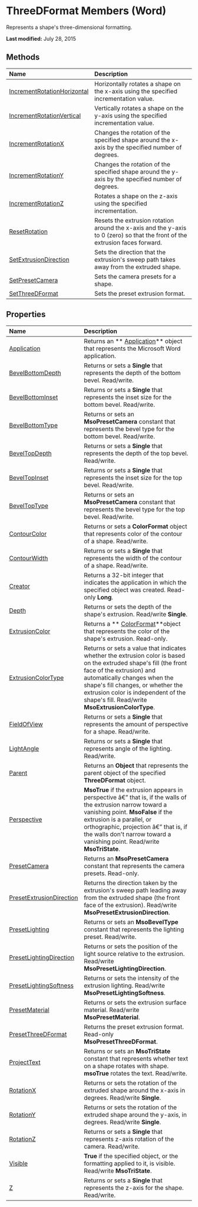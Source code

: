 
# ThreeDFormat Members (Word)
Represents a shape's three-dimensional formatting.

 **Last modified:** July 28, 2015


## Methods



|**Name**|**Description**|
|:-----|:-----|
| [IncrementRotationHorizontal](0b52fe5c-0249-01f7-c04d-09edff3a2667.md)|Horizontally rotates a shape on the x-axis using the specified incrementation value.|
| [IncrementRotationVertical](f7bf83d2-ce99-3feb-cca2-952b65e756a3.md)|Vertically rotates a shape on the y-axis using the specified incrementation value.|
| [IncrementRotationX](5892375e-b6a5-ae2c-c85c-bc0798558407.md)|Changes the rotation of the specified shape around the x-axis by the specified number of degrees.|
| [IncrementRotationY](924559dd-1e64-d5f4-c462-5d5fb931cd57.md)|Changes the rotation of the specified shape around the y-axis by the specified number of degrees.|
| [IncrementRotationZ](b9908232-99d4-ccc6-7020-a9621d0a0c6f.md)|Rotates a shape on the z-axis using the specified incrementation.|
| [ResetRotation](ab8b1bb6-2d39-2488-5db9-8405f8494014.md)|Resets the extrusion rotation around the x-axis and the y-axis to 0 (zero) so that the front of the extrusion faces forward.|
| [SetExtrusionDirection](651b2b17-d87b-0007-3722-dc330f3e1f2e.md)|Sets the direction that the extrusion's sweep path takes away from the extruded shape.|
| [SetPresetCamera](9df12e86-9091-0cc6-993a-f1ac62b8172f.md)|Sets the camera presets for a shape.|
| [SetThreeDFormat](1fff9c23-0f40-ef9a-ca15-331caa61a107.md)|Sets the preset extrusion format.|

## Properties



|**Name**|**Description**|
|:-----|:-----|
| [Application](0a3f6bd4-f3ed-1967-021f-a5ab73d183d2.md)|Returns an  ** [Application](d1cf6f8f-4e88-bf01-93b4-90a83f79cb44.md)** object that represents the Microsoft Word application.|
| [BevelBottomDepth](9df314e7-6451-89f1-ad8c-a75382761324.md)|Returns or sets a  **Single** that represents the depth of the bottom bevel. Read/write.|
| [BevelBottomInset](99feb954-a4d1-89b4-1f7d-fd28b480158d.md)|Returns or sets a  **Single** that represents the inset size for the bottom bevel. Read/write.|
| [BevelBottomType](75a2b14f-eb90-c671-7c44-0eae5bb026b7.md)|Returns or sets an  **MsoPresetCamera** constant that represents the bevel type for the bottom bevel. Read/write.|
| [BevelTopDepth](75496ce8-62b4-5024-55eb-cbfb1ec0be5a.md)|Returns or sets a  **Single** that represents the depth of the top bevel. Read/write.|
| [BevelTopInset](2bfb53ea-c0e4-15a0-afcd-b27734be7c69.md)|Returns or sets a  **Single** that represents the inset size for the top bevel. Read/write.|
| [BevelTopType](2121d196-b073-e422-824c-d686f8a75098.md)|Returns or sets an  **MsoPresetCamera** constant that represents the bevel type for the top bevel. Read/write.|
| [ContourColor](c0da510a-59c6-ed11-904d-76fb8ffbfa58.md)|Returns or sets a  **ColorFormat** object that represents color of the contour of a shape. Read/write.|
| [ContourWidth](5444a451-8743-322a-efe5-ba6e34ddfd6c.md)|Returns or sets a  **Single** that represents the width of the contour of a shape. Read/write.|
| [Creator](91566d7d-5934-f0a2-8bfc-16054b5c9292.md)|Returns a 32-bit integer that indicates the application in which the specified object was created. Read-only  **Long**.|
| [Depth](45fbea95-7685-d244-19b8-ef4c4560a26f.md)|Returns or sets the depth of the shape's extrusion. Read/write  **Single**.|
| [ExtrusionColor](60c8bf56-1a6e-08e9-2100-058c7863e2fe.md)|Returns a  ** [ColorFormat](5f12793f-d847-ecf2-6cf6-39387f7f0b28.md)**object that represents the color of the shape's extrusion. Read-only.|
| [ExtrusionColorType](cddfbdac-601b-1786-fe41-5d155114d539.md)|Returns or sets a value that indicates whether the extrusion color is based on the extruded shape's fill (the front face of the extrusion) and automatically changes when the shape's fill changes, or whether the extrusion color is independent of the shape's fill. Read/write  **MsoExtrusionColorType**.|
| [FieldOfView](45a17841-4685-0c6f-af74-d33b1621891a.md)|Returns or sets a  **Single** that represents the amount of perspective for a shape. Read/write.|
| [LightAngle](61094082-32b6-14a4-4b03-d853c5710e01.md)|Returns or sets a  **Single** that represents angle of the lighting. Read/write.|
| [Parent](30323961-69f0-e183-65be-9d5e0cd75a05.md)|Returns an  **Object** that represents the parent object of the specified **ThreeDFormat** object.|
| [Perspective](89d627c6-43d8-35d3-ad01-e6fc7f3e5142.md)| **MsoTrue** if the extrusion appears in perspective â€” that is, if the walls of the extrusion narrow toward a vanishing point. **MsoFalse** if the extrusion is a parallel, or orthographic, projection â€” that is, if the walls don't narrow toward a vanishing point. Read/write **MsoTriState**.|
| [PresetCamera](d8afdab9-d197-5950-872b-7de34d06e137.md)|Returns an  **MsoPresetCamera** constant that represents the camera presets. Read-only.|
| [PresetExtrusionDirection](8fc0cd0a-1d62-64ae-8757-851207aae56f.md)|Returns the direction taken by the extrusion's sweep path leading away from the extruded shape (the front face of the extrusion). Read/write  **MsoPresetExtrusionDirection**.|
| [PresetLighting](53d8da37-3f69-517a-e6c5-276db9ee9085.md)|Returns or sets an  **MsoBevelType** constant that represents the lighting preset. Read/write.|
| [PresetLightingDirection](595b1541-c203-e736-2326-f7123f296d46.md)|Returns or sets the position of the light source relative to the extrusion. Read/write  **MsoPresetLightingDirection**.|
| [PresetLightingSoftness](3f33ad34-5779-63a0-fe50-a8bd0fcabe54.md)|Returns or sets the intensity of the extrusion lighting. Read/write  **MsoPresetLightingSoftness**.|
| [PresetMaterial](95cb7421-29fb-8905-7b0e-c43ec81f6dd5.md)|Returns or sets the extrusion surface material. Read/write  **MsoPresetMaterial**.|
| [PresetThreeDFormat](16a3b8d8-3fbf-670a-7d89-fac5f04a9512.md)|Returns the preset extrusion format. Read-only  **MsoPresetThreeDFormat**.|
| [ProjectText](0223f0a4-78c8-776d-33dc-157ee7cad14a.md)|Returns or sets an  **MsoTriState** constant that represents whether text on a shape rotates with shape. **msoTrue** rotates the text. Read/write.|
| [RotationX](8ed5e2de-8a1b-e75e-da7d-10b6d1d1a988.md)|Returns or sets the rotation of the extruded shape around the x-axis in degrees. Read/write  **Single**.|
| [RotationY](64ebb9d9-4338-3672-9149-e1e82ba8abdc.md)|Returns or sets the rotation of the extruded shape around the y-axis, in degrees. Read/write  **Single**.|
| [RotationZ](f64d0efa-a109-2d63-73ca-43468399a4fe.md)|Returns or sets a  **Single** that represents z-axis rotation of the camera. Read/write.|
| [Visible](6e5cfe87-c2e4-7ee0-2574-cb33b2cacf96.md)| **True** if the specified object, or the formatting applied to it, is visible. Read/write **MsoTriState**.|
| [Z](050fd0e2-2d05-a963-57f4-c9fe90f26002.md)|Returns or sets a  **Single** that represents the z-axis for the shape. Read/write.|
